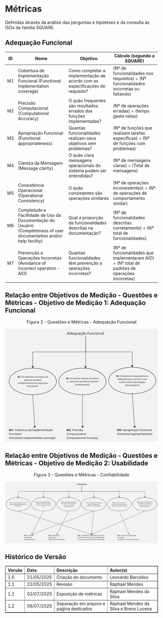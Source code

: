 # Métricas
Definidas através da análise das perguntas e hipóteses e da consulta às ISOs de família SQUARE.

## Adequação Funcional

|ID|Nome|Objetivo|Cálculo (segundo a SQUARE)|
|-|-|-|-|
|M1|Cobertura de Implementação Funcional (Functional implementation coverage)| Como completar a implementação de acordo com as especificações de requisito?|(Nº de funcionalidades nos requisitos) ÷ (Nº funcionalidades incorretas ou faltando)|
|M2|Precisão Computacional (Computational Accuracy)| O quão frequentes são resultados errados das funções implementadas?| (Nº de operações erradas) ÷ (tempo gasto nelas)|
|M3|Apropriação Funcional (Functional appropriateness)| Quantas funcionalidades realizam seus objetivos sem problemas?| (Nº de funções que realizam tarefas específicas) ÷ (Nº de funções com problemas)|
|M4|Clareza da Mensagem (Message clarity)|O quão clara mensagens operacionais do sistema podem ser entendidas?| (Nº de mensagens claras) ÷ (Total de mensagens) |
|M5|Consistência Operacional (Operational Consistency)|O quão consistentes são operações similares| (Nº de operações inconsistentes) ÷ (Nº de operações de comportamento similar) |
|M6|Completude e Facillidade de Uso da Documentação do Usuário (Completeness of user documentation and/or help facility)|Qual a proporção da funcionalidades descritas na documentação?|(Nº de funcionalidades descritas corretamente) ÷ (Nº total de funcionalidades) |
|M7|Prevenção a Operações Incorretas (Avoidance of incorrect operation - AIO)|Quantas funcionalidades têm prevenção a operações incorretas?| (Nº de funcionalidades que implementaram AIO) ÷ (Nº total de padrões de operações incorretas) |

<!-- |ID|Nome|Objetivo|Valor Atual|Meta|Status|
|-|-|-|-|-|-|
|M1|Cobertura de Implementação Funcional| Completude da implementação conforme especificações|75%|≥85%|🔴 Crítico|
|M2|Sucesso em Tarefas Centrais| Frequência de operações corretas em compra/adição|70%|≥90%|🔴 Crítico|
|M3|Autonomia do Usuário| Funcionalidades executadas sem suporte técnico|65%|≥80%|🔴 Crítico|

## Usabilidade

|ID|Nome|Objetivo|Valor Atual|Meta|Status|
|-|-|-|-|-|-|
|M4|Navegação Bem-sucedida|Usuários que navegam entre interfaces sem abandonar|75%|≥90%|🔴 Crítico|
|M5|Consistência entre Dispositivos|Consistência visual/processual entre Android/Linux|82%|≥80%|✅ Atingido|
|M7|Legibilidade das Mensagens|Mensagens operacionais compreendidas claramente|35%|≥90%|🔴 Crítico|
|M8|Descoberta de Carrossel|Usuários que identificam funcionalidade do carrossel|25%|≥85%|🔴 Crítico|
|M9|Compreensão de Nomenclatura|Termos compreendidos por usuários CSA|55%|≥95%|🔴 Crítico|
|M10|Reconhecimento de Ícones|Ícones interpretados corretamente|45%|≥85%|🔴 Crítico|
|M11|Prevenção de Erros|Funcionalidades com mecanismos de prevenção|15%|≥80%|🔴 Crítico|
|M12|Compreensão CSA|Elementos relacionados a CSA compreendidos|85%|≥80%|✅ Atingido|
-->

## Relação entre Objetivos de Medição - Questões e Métricas - Objetivo de Medição 1: Adequação Funcional

<center><p>Figura 2 - Questões e Métricas - Adequação Funcional</p></center>

![Questões e Métricas - Adequação Funcional](../assets/functional.jpeg)

## Relação entre Objetivos de Medição - Questões e Métricas - Objetivo de Medição 2: Usabilidade

<center><p>Figura 3 - Questões e Métricas - Confiabilidade</p></center>

![Questões e Métricas - Confiabilidade](../assets/usability.jpeg)



## Histórico de Versão

<table border="1" style="width:100%; border-collapse: collapse; text-align: left;">
  <thead>
    <tr>
      <th>Versão</th>
      <th>Data</th>
      <th>Descrição</th>
      <th>Autor(a)</th>
    </tr>
  </thead>
  <tbody>
      <tr>
      <td>1.0</td>
      <td>21/05/2025</td>
      <td>Criação do documento</td>
      <td>Leonardo Barcellos</td>
    </tr>
    <tr>
      <td>1.1</td>
      <td>22/05/2025</td>
      <td>Revisão</td>
      <td>Raphael Mendes</td>
    </tr>
    <tr>
      <td>1.1</td>
      <td>02/07/2025</td>
      <td>Exposição de métricas</td>
      <td>Raphael Mendes da Silva</td>
    </tr>
    <tr>
      <td>1.2</td>
      <td>06/07/2025</td>
      <td>Separação em arquivo e paǵina dedicados</td>
      <td>Raphael Mendes da Silva e Breno Lucena</td>
    </tr>
  </tbody>
</table>